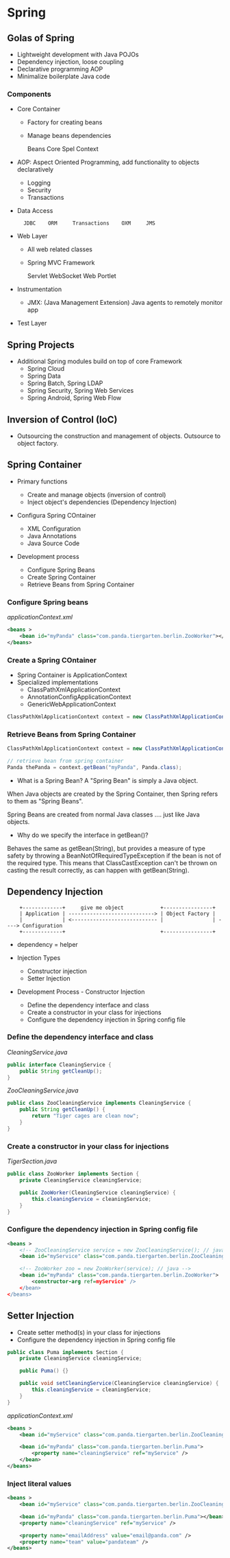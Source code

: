 # Spring

## Golas of Spring

- Lightweight development with Java POJOs
- Dependency injection, loose coupling
- Declarative programming AOP
- Minimalize boilerplate Java code

### Components

- Core Container
    - Factory for creating beans
    - Manage beans dependencies

        Beans   Core    Spel    Context

- AOP: Aspect Oriented Programming, add functionality to objects declaratively
    - Logging
    - Security
    - Transactions

- Data Access

        JDBC    ORM     Transactions    OXM     JMS

- Web Layer
    - All web related classes
    - Spring MVC Framework

        Servlet     WebSocket   Web     Portlet

- Instrumentation
    - JMX: (Java Management Extension) Java agents to remotely monitor app

- Test Layer


## Spring Projects
- Additional Spring modules build on top of core Framework
    - Spring Cloud
    - Spring Data
    - Spring Batch, Spring LDAP
    - Spring Security, Spring Web Services
    - Spring Android, Spring Web Flow


## Inversion of Control (IoC)

- Outsourcing the construction and management of objects. Outsource to object factory.

## Spring Container

- Primary functions
    - Create and manage objects (inversion of control)
    - Inject object's dependencies (Dependency Injection)

- Configura Spring COntainer
    - XML Configuration
    - Java Annotations
    - Java Source Code

- Development process
    - Configure Spring Beans
    - Create Spring Container
    - Retrieve Beans from Spring Container

### Configure Spring beans

*applicationContext.xml*

```xml
<beans >
    <bean id="myPanda" class="com.panda.tiergarten.berlin.ZooWorker"></bean>
</beans>
```

### Create a Spring COntainer

- Spring Container is ApplicationContext
- Specialized implementations
    - ClassPathXmlApplicationContext
    - AnnotationConfigApplicationContext
    - GenericWebApplicationContext

```java
ClassPathXmlApplicationContext context = new ClassPathXmlApplicationContext("applicationContext.xml");
```

### Retrieve Beans from Spring Container

```java
ClassPathXmlApplicationContext context = new ClassPathXmlApplicationContext("applicationContext.xml");

// retrieve bean from spring container
Panda thePanda = context.getBean("myPanda", Panda.class);
```


- What is a Spring Bean?
A "Spring Bean" is simply a Java object.

When Java objects are created by the Spring Container, then Spring refers to them as "Spring Beans".

Spring Beans are created from normal Java classes .... just like Java objects.


- Why do we specify the interface in getBean()?

Behaves the same as getBean(String), but provides a measure of type safety by throwing a BeanNotOfRequiredTypeException
if the bean is not of the required type.
This means that ClassCastException can't be thrown on casting the result correctly, as can happen with getBean(String).


## Dependency Injection


        +-------------+     give me object            +----------------+
        | Application | ----------------------------> | Object Factory |
        |             | <---------------------------- |                | ----> Configuration
        +-------------+                               +----------------+


- dependency = helper

- Injection Types
    - Constructor injection
    - Setter Injection

- Development Process - Constructor Injection
    - Define the dependency interface and class
    - Create a constructor in your class for injections
    - Configure the dependency injection in Spring config file

### Define the dependency interface and class

*CleaningService.java*

```java
public interface CleaningService {
    public String getCleanUp();
}
```

*ZooCleaningService.java*

```java
public class ZooCleaningService implements CleaningService {
    public String getCleanUp() {
        return "Tiger cages are clean now";
    }
}
```


###  Create a constructor in your class for injections

*TigerSection.java*

```java
public class ZooWorker implements Section {
    private CleaningService cleaningService;

    public ZooWorker(CleaningService cleaningService) {
        this.cleaningService = cleaningService;
    }
}
```

### Configure the dependency injection in Spring config file

```xml
<beans >
    <!-- ZooCleaningService service = new ZooCleaningService(); // java -->
    <bean id="myService" class="com.panda.tiergarten.berlin.ZooCleaningService"></bean>

    <!-- ZooWorker zoo = new ZooWorker(service); // java -->
    <bean id="myPanda" class="com.panda.tiergarten.berlin.ZooWorker">
        <constructor-arg ref=myService" />
    </bean>
</beans>
```


## Setter Injection

- Create setter method(s) in your class for injections
- Configure the dependency injection in Spring config file

```java
public class Puma implements Section {
    private CleaningService cleaningService;

    public Puma() {}

    public void setCleaningService(CleaningService cleaningService) {
        this.cleaningService = cleaningService;
    }
}
```

*applicationContext.xml*
```xml
<beans >
    <bean id="myService" class="com.panda.tiergarten.berlin.ZooCleaningService"></bean>

    <bean id="myPanda" class="com.panda.tiergarten.berlin.Puma">
        <property name="cleaningService" ref="myService" />
    </bean>
</beans>

```

### Inject literal values

```xml
<beans >
    <bean id="myService" class="com.panda.tiergarten.berlin.ZooCleaningService"></bean>

    <bean id="myPanda" class="com.panda.tiergarten.berlin.Puma"></bean>
    <property name="cleaningService" ref="myService" />

    <property name="emailAddress" value="email@panda.com" />
    <property name="team" value="pandateam" />
</beans>

```









